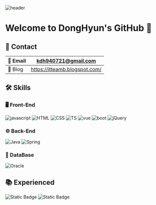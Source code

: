 ![header](https://capsule-render.vercel.app/api?type=waving&color=auto&height=150&section=header&fontSize=90)

<div><h1>Welcome to DongHyun's GitHub 👋</h1></div>



## 📨 Contact
| 📧 Email  | kdh940721@gmail.com |
| --- | --- |
| 📰 Blog | https://itteamb.blogspot.com/ |


## 🛠️ Skills

### 🖥️ Front-End
![javascript](https://img.shields.io/badge/JavaScript-F7DF1E?style=for-the-badge&logo=JavaScript&logoColor=white)
![HTML](https://img.shields.io/badge/HTML-red?style=for-the-badge&logo=html5&logoColor=white)
![CSS](https://img.shields.io/badge/CSS-blue?&style=for-the-badge&logo=css3&logoColor=white)
![TS](https://img.shields.io/badge/TypeScript-007ACC?style=for-the-badge&logo=typescript&logoColor=white)
![vue](https://img.shields.io/badge/Vue.js-35495E?style=for-the-badge&logo=vue.js&logoColor=4FC08D)
![boot](https://img.shields.io/badge/Bootstrap-563D7C?style=for-the-badge&logo=bootstrap&logoColor=white)
![jQuery](https://img.shields.io/badge/jQuery-0769AD?style=for-the-badge&logo=jquery&logoColor=white)

### ⚙️ Back-End
![Java](https://img.shields.io/badge/Java-ED8B00?style=for-the-badge&logo=openjdk&logoColor=white)
![Spring](https://img.shields.io/badge/Spring-6DB33F?style=for-the-badge&logo=spring&logoColor=white)

### 💾 DataBase
![Oracle](https://img.shields.io/badge/Oracle-F80000?style=for-the-badge&logo=Oracle&logoColor=white)

## 📚 Experienced
![Static Badge](https://img.shields.io/badge/MSSQL-%23CC2927?style=for-the-badge&logo=microsoftsqlserver&logoColor=white)
![Static Badge](https://img.shields.io/badge/C%23-%23512BD4?style=for-the-badge&logo=csharp&logoColor=white)



<!--
**hyun0721/hyun0721** is a 🛠️ _special_ ✨ repository because its `README.md` (this file) appears on your GitHub profile.

Here are some ideas to get you started:

- 🔭 I’m currently working on ...
- 🌱 I’m currently learning ...
- 👯 I’m looking to collaborate on ...
- 🤔 I’m looking for help with ...
- 💬 Ask me about ...
- 📫 How to reach me: ...
- 😄 Pronouns: ...
- ⚡ Fun fact: ...
-->
